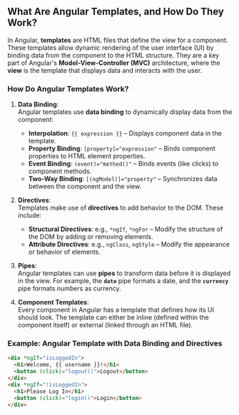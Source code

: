 ## What Are Angular Templates, and How Do They Work?

In Angular, **templates** are HTML files that define the view for a component. These templates allow dynamic rendering of the user interface (UI) by binding data from the component to the HTML structure. They are a key part of Angular's **Model-View-Controller (MVC)** architecture, where the **view** is the template that displays data and interacts with the user.

### How Do Angular Templates Work?

1. **Data Binding**:  
   Angular templates use **data binding** to dynamically display data from the component:
   - **Interpolation**: `{{ expression }}` – Displays component data in the template.
   - **Property Binding**: `[property]="expression"` – Binds component properties to HTML element properties.
   - **Event Binding**: `(event)="method()"` – Binds events (like clicks) to component methods.
   - **Two-Way Binding**: `[(ngModel)]="property"` – Synchronizes data between the component and the view.

2. **Directives**:  
   Templates make use of **directives** to add behavior to the DOM. These include:
   - **Structural Directives**: e.g., `*ngIf`, `*ngFor` – Modify the structure of the DOM by adding or removing elements.
   - **Attribute Directives**: e.g., `ngClass`, `ngStyle` – Modify the appearance or behavior of elements.

3. **Pipes**:  
   Angular templates can use **pipes** to transform data before it is displayed in the view. For example, the **`date`** pipe formats a date, and the **`currency`** pipe formats numbers as currency.

4. **Component Templates**:  
   Every component in Angular has a template that defines how its UI should look. The template can either be inline (defined within the component itself) or external (linked through an HTML file).

### Example: Angular Template with Data Binding and Directives

```html
<div *ngIf="isLoggedIn">
  <h1>Welcome, {{ username }}!</h1>
  <button (click)="logout()">Logout</button>
</div>
<div *ngIf="!isLoggedIn">
  <h1>Please Log In</h1>
  <button (click)="login()">Login</button>
</div>
